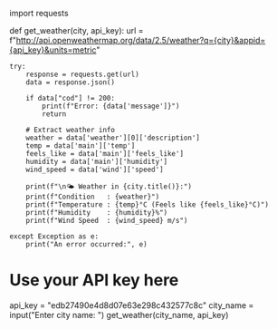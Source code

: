 import requests

def get_weather(city, api_key):
    url = f"http://api.openweathermap.org/data/2.5/weather?q={city}&appid={api_key}&units=metric"

    try:
        response = requests.get(url)
        data = response.json()
        
        if data["cod"] != 200:
            print(f"Error: {data['message']}")
            return

        # Extract weather info
        weather = data['weather'][0]['description']
        temp = data['main']['temp']
        feels_like = data['main']['feels_like']
        humidity = data['main']['humidity']
        wind_speed = data['wind']['speed']

        print(f"\n🌤️ Weather in {city.title()}:")
        print(f"Condition   : {weather}")
        print(f"Temperature : {temp}°C (Feels like {feels_like}°C)")
        print(f"Humidity    : {humidity}%")
        print(f"Wind Speed  : {wind_speed} m/s")

    except Exception as e:
        print("An error occurred:", e)

# Use your API key here
api_key = "edb27490e4d8d07e63e298c432577c8c"
city_name = input("Enter city name: ")
get_weather(city_name, api_key)
